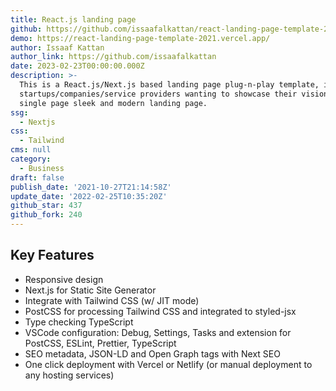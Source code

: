```yaml
---
title: React.js landing page
github: https://github.com/issaafalkattan/react-landing-page-template-2021
demo: https://react-landing-page-template-2021.vercel.app/
author: Issaaf Kattan
author_link: https://github.com/issaafalkattan
date: 2023-02-23T00:00:00.000Z
description: >-
  This is a React.js/Next.js based landing page plug-n-play template, ideal for
  startups/companies/service providers wanting to showcase their vision in a
  single page sleek and modern landing page.
ssg:
  - Nextjs
css:
  - Tailwind
cms: null
category:
  - Business
draft: false
publish_date: '2021-10-27T21:14:58Z'
update_date: '2022-02-25T10:35:20Z'
github_star: 437
github_fork: 240
---
```


## Key Features

- Responsive design
- Next.js for Static Site Generator
- Integrate with Tailwind CSS (w/ JIT mode)
- PostCSS for processing Tailwind CSS and integrated to styled-jsx
- Type checking TypeScript
- VSCode configuration: Debug, Settings, Tasks and extension for PostCSS, ESLint, Prettier, TypeScript
- SEO metadata, JSON-LD and Open Graph tags with Next SEO
- One click deployment with Vercel or Netlify (or manual deployment to any hosting services)
